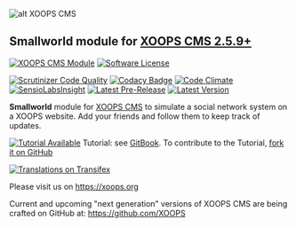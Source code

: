 ![alt XOOPS CMS](https://xoops.org/images/logoXoops4GithubRepository.png)
## Smallworld module for  [XOOPS CMS 2.5.9+](https://xoops.org)
[![XOOPS CMS Module](https://img.shields.io/badge/XOOPS%20CMS-Module-blue.svg)](https://xoops.org)
[![Software License](https://img.shields.io/badge/license-GPL-brightgreen.svg?style=flat)](LICENSE)

[![Scrutinizer Code Quality](https://img.shields.io/scrutinizer/g/XoopsModules25x/smallworld.svg?style=flat)](https://scrutinizer-ci.com/g/XoopsModules25x/smallworld/?branch=master)
[![Codacy Badge](https://api.codacy.com/project/badge/Grade/95b12220e0ac4056b9af52af708379c9)](https://www.codacy.com/app/mambax7/smallworld_2)
[![Code Climate](https://img.shields.io/codeclimate/github/XoopsModules25x/smallworld.svg?style=flat)](https://codeclimate.com/github/XoopsModules25x/smallworld)
[![SensioLabsInsight](https://insight.sensiolabs.com/projects/68207475-07ff-4567-a282-6e2f119077d2/mini.png)](https://insight.sensiolabs.com/projects/68207475-07ff-4567-a282-6e2f119077d2)
[![Latest Pre-Release](https://img.shields.io/github/tag/XoopsModules25x/smallworld.svg?style=flat)](https://github.com/XoopsModules25x/smallworld/tags/)
[![Latest Version](https://img.shields.io/github/release/XoopsModules25x/smallworld.svg?style=flat)](https://github.com/XoopsModules25x/smallworld/releases/)

**Smallworld** module for [XOOPS CMS](https://xoops.org) to simulate a social network system on a XOOPS website. Add your friends and follow them to keep track of updates.

[![Tutorial Available](https://xoops.org/images/tutorial-available-blue.svg)](https://www.gitbook.com/book/xoops/smallworld-tutorial/) Tutorial: see [GitBook](https://www.gitbook.com/book/xoops/smallworld-tutorial/).
To contribute to the Tutorial, [fork it on GitHub](https://github.com/XoopsDocs/smallworld-tutorial)

[![Translations on Transifex](https://xoops.org/images/translations-transifex-blue.svg)](https://www.transifex.com/xoops)

Please visit us on https://xoops.org

Current and upcoming "next generation" versions of XOOPS CMS are being crafted on GitHub at: https://github.com/XOOPS
